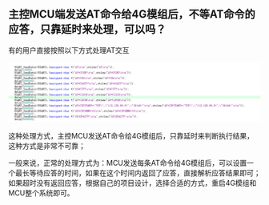 ## 主控MCU端发送AT命令给4G模组后，不等AT命令的应答，只靠延时来处理，可以吗？

有的用户直接按照以下方式处理AT交互

![1728441246063](image/faq/1728441246063.png)

这种处理方式，主控MCU发送AT命令给4G模组后，只靠延时来判断执行结果，这种方式是非常不可靠；

一般来说，正常的处理方式为：MCU发送每条AT命令给4G模组后，可以设置一个最长等待应答的时间，如果在这个时间内返回了应答，直接解析应答结果即可；如果超时没有返回应答，根据自己的项目设计，选择合适的方式，重启4G模组和MCU整个系统即可。
